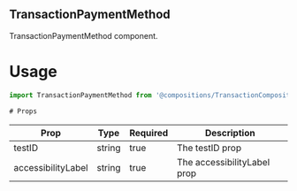 ## TransactionPaymentMethod
TransactionPaymentMethod component.

# Usage
```js
import TransactionPaymentMethod from '@compositions/TransactionCompositions/TransactionPaymentMethod';

# Props
```
Prop                      | Type                  | Required                | Description
--------------------------|-----------------------|-------------------------|--------------------------
testID                    | string                | true                    | The testID prop
accessibilityLabel        | string                | true                    | The accessibilityLabel prop
